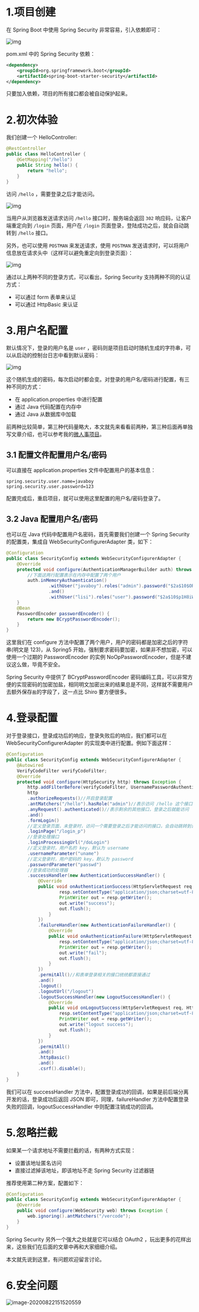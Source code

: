 # 1.项目创建

在 Spring Boot 中使用 Spring Security 非常容易，引入依赖即可：

![img](https://img2018.cnblogs.com/blog/747810/201907/747810-20190725084928495-101065734.png)

pom.xml 中的 Spring Security 依赖：

```xml
<dependency>
    <groupId>org.springframework.boot</groupId>
    <artifactId>spring-boot-starter-security</artifactId>
</dependency>
```

只要加入依赖，项目的所有接口都会被自动保护起来。

# 2.初次体验

我们创建一个 HelloController:

```java
@RestController
public class HelloController {
    @GetMapping("/hello")
    public String hello() {
        return "hello";
    }
}
```

访问 `/hello` ，需要登录之后才能访问。

![img](https://img2018.cnblogs.com/blog/747810/201907/747810-20190725084941700-348719928.png)

当用户从浏览器发送请求访问 `/hello` 接口时，服务端会返回 `302` 响应码，让客户端重定向到 `/login` 页面，用户在 `/login` 页面登录，登陆成功之后，就会自动跳转到 `/hello` 接口。

另外，也可以使用 `POSTMAN` 来发送请求，使用 `POSTMAN` 发送请求时，可以将用户信息放在请求头中（这样可以避免重定向到登录页面）：

![img](https://img2018.cnblogs.com/blog/747810/201907/747810-20190725084955603-316397913.png)

通过以上两种不同的登录方式，可以看出，Spring Security 支持两种不同的认证方式：

- 可以通过 form 表单来认证
- 可以通过 HttpBasic 来认证

# 3.用户名配置

默认情况下，登录的用户名是 `user` ，密码则是项目启动时随机生成的字符串，可以从启动的控制台日志中看到默认密码：

![img](https://img2018.cnblogs.com/blog/747810/201907/747810-20190725085007857-523177844.png)

这个随机生成的密码，每次启动时都会变。对登录的用户名/密码进行配置，有三种不同的方式：

- 在 application.properties 中进行配置
- 通过 Java 代码配置在内存中
- 通过 Java 从数据库中加载

前两种比较简单，第三种代码量略大，本文就先来看看前两种，第三种后面再单独写文章介绍，也可以参考我的[微人事项目](https://www.cnblogs.com/lenve/p/11242055.html)。

## 3.1 配置文件配置用户名/密码

可以直接在 application.properties 文件中配置用户的基本信息：

```properties
spring.security.user.name=javaboy
spring.security.user.password=123
```

配置完成后，重启项目，就可以使用这里配置的用户名/密码登录了。

## 3.2 Java 配置用户名/密码

也可以在 Java 代码中配置用户名密码，首先需要我们创建一个 Spring Security 的配置类，集成自 WebSecurityConfigurerAdapter 类，如下：

```java
@Configuration
public class SecurityConfig extends WebSecurityConfigurerAdapter {
    @Override
    protected void configure(AuthenticationManagerBuilder auth) throws Exception {
        //下面这两行配置表示在内存中配置了两个用户
        auth.inMemoryAuthaentication()
                .withUser("javaboy").roles("admin").password("$2a$10$OR3VSksVAmCzc.7WeaRPR.t0wyCsIj24k0Bne8iKWV1o.V9wsP8Xe")a
                .and()
                .withUser("lisi").roles("user").password("$2a$10$p1H8iWa8I4.CA.7Z8bwLjes91ZpY.rYREGHQEInNtAp4NzL6PLKxi");
    }
    @Bean
    PasswordEncoder passwordEncoder() {
        return new BCryptPasswordEncoder();
    }
}
```

这里我们在 configure 方法中配置了两个用户，用户的密码都是加密之后的字符串(明文是 123)，从 Spring5 开始，强制要求密码要加密，如果非不想加密，可以使用一个过期的 PasswordEncoder 的实例 NoOpPasswordEncoder，但是不建议这么做，毕竟不安全。

Spring Security 中提供了 BCryptPasswordEncoder 密码编码工具，可以非常方便的实现密码的加密加盐，相同明文加密出来的结果总是不同，这样就不需要用户去额外保存`盐`的字段了，这一点比 Shiro 要方便很多。

# 4.登录配置

对于登录接口，登录成功后的响应，登录失败后的响应，我们都可以在 WebSecurityConfigurerAdapter 的实现类中进行配置。例如下面这样：

```java
@Configuration
public class SecurityConfig extends WebSecurityConfigurerAdapter {
    @Autowired
    VerifyCodeFilter verifyCodeFilter;
    @Override
    protected void configure(HttpSecurity http) throws Exception {
        http.addFilterBefore(verifyCodeFilter, UsernamePasswordAuthenticationFilter.class);
        http
        .authorizeRequests()//开启登录配置
        .antMatchers("/hello").hasRole("admin")//表示访问 /hello 这个接口，需要具备 admin 这个角色
        .anyRequest().authenticated()//表示剩余的其他接口，登录之后就能访问
        .and()
        .formLogin()
        //定义登录页面，未登录时，访问一个需要登录之后才能访问的接口，会自动跳转到该页面
        .loginPage("/login_p")
        //登录处理接口
        .loginProcessingUrl("/doLogin")
        //定义登录时，用户名的 key，默认为 username
        .usernameParameter("uname")
        //定义登录时，用户密码的 key，默认为 password
        .passwordParameter("passwd")
        //登录成功的处理器
        .successHandler(new AuthenticationSuccessHandler() {
            @Override
            public void onAuthenticationSuccess(HttpServletRequest req, HttpServletResponse resp, Authentication authentication) throws IOException, ServletException {
                    resp.setContentType("application/json;charset=utf-8");
                    PrintWriter out = resp.getWriter();
                    out.write("success");
                    out.flush();
                }
            })
            .failureHandler(new AuthenticationFailureHandler() {
                @Override
                public void onAuthenticationFailure(HttpServletRequest req, HttpServletResponse resp, AuthenticationException exception) throws IOException, ServletException {
                    resp.setContentType("application/json;charset=utf-8");
                    PrintWriter out = resp.getWriter();
                    out.write("fail");
                    out.flush();
                }
            })
            .permitAll()//和表单登录相关的接口统统都直接通过
            .and()
            .logout()
            .logoutUrl("/logout")
            .logoutSuccessHandler(new LogoutSuccessHandler() {
                @Override
                public void onLogoutSuccess(HttpServletRequest req, HttpServletResponse resp, Authentication authentication) throws IOException, ServletException {
                    resp.setContentType("application/json;charset=utf-8");
                    PrintWriter out = resp.getWriter();
                    out.write("logout success");
                    out.flush();
                }
            })
            .permitAll()
            .and()
            .httpBasic()
            .and()
            .csrf().disable();
    }
}
```

我们可以在 successHandler 方法中，配置登录成功的回调，如果是前后端分离开发的话，登录成功后返回 JSON 即可，同理，failureHandler 方法中配置登录失败的回调，logoutSuccessHandler 中则配置注销成功的回调。

# 5.忽略拦截

如果某一个请求地址不需要拦截的话，有两种方式实现：

- 设置该地址匿名访问
- 直接过滤掉该地址，即该地址不走 Spring Security 过滤器链

推荐使用第二种方案，配置如下：

```java
@Configuration
public class SecurityConfig extends WebSecurityConfigurerAdapter {
    @Override
    public void configure(WebSecurity web) throws Exception {
        web.ignoring().antMatchers("/vercode");
    }
}
```

Spring Security 另外一个强大之处就是它可以结合 OAuth2 ，玩出更多的花样出来，这些我们在后面的文章中再和大家细细介绍。

本文就先说到这里，有问题欢迎留言讨论。





# 6.安全问题

![image-20200822151520559](https://raw.githubusercontent.com/yanzhenxing123/blogImg/master/typora202008/22/151521-74424.png)